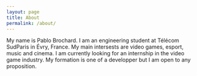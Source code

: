 ```yaml
---
layout: page
title: About
permalink: /about/
---
```


My name is Pablo Brochard. I am an engineering student at Télécom SudParis in Évry, France.
My main intersests are video games, esport, music and cinema. 
I am currently looking for an internship in the video game industry. My formation is one of a developper
but I am open to any proposition.
